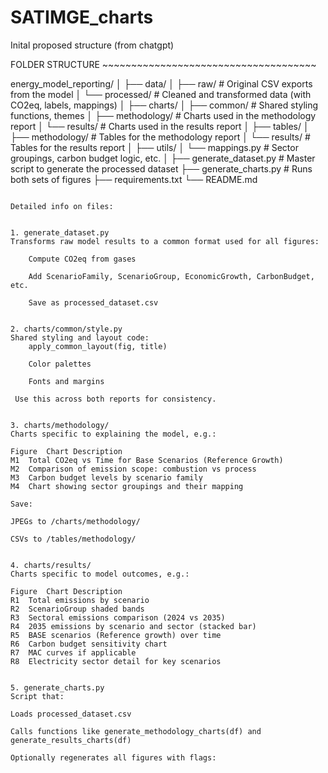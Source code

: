 # SATIMGE_charts

Inital proposed structure (from chatgpt)

FOLDER STRUCTURE ~~~~~~~~~~~~~~~~~~~~~~~~~~~~~~~~~~~~~

energy_model_reporting/
│
├── data/
│   ├── raw/                      # Original CSV exports from the model
│   └── processed/               # Cleaned and transformed data (with CO2eq, labels, mappings)
│
├── charts/
│   ├── common/                  # Shared styling functions, themes
│   ├── methodology/            # Charts used in the methodology report
│   └── results/                # Charts used in the results report
│
├── tables/
│   ├── methodology/            # Tables for the methodology report
│   └── results/                # Tables for the results report
│
├── utils/
│   └── mappings.py             # Sector groupings, carbon budget logic, etc.
│
├── generate_dataset.py         # Master script to generate the processed dataset
├── generate_charts.py          # Runs both sets of figures
├── requirements.txt
└── README.md


~~~~~~~~~~~~~~~~~~~~~~~~~~~~~~~~~~~~~

Detailed info on files:


1. generate_dataset.py
Transforms raw model results to a common format used for all figures:

    Compute CO2eq from gases

    Add ScenarioFamily, ScenarioGroup, EconomicGrowth, CarbonBudget, etc.

    Save as processed_dataset.csv


2. charts/common/style.py
Shared styling and layout code:
    apply_common_layout(fig, title)

    Color palettes

    Fonts and margins

 Use this across both reports for consistency.


3. charts/methodology/
Charts specific to explaining the model, e.g.:

Figure	Chart Description
M1	Total CO2eq vs Time for Base Scenarios (Reference Growth)
M2	Comparison of emission scope: combustion vs process
M3	Carbon budget levels by scenario family
M4	Chart showing sector groupings and their mapping

Save:

JPEGs to /charts/methodology/

CSVs to /tables/methodology/


4. charts/results/
Charts specific to model outcomes, e.g.:

Figure	Chart Description
R1	Total emissions by scenario
R2	ScenarioGroup shaded bands
R3	Sectoral emissions comparison (2024 vs 2035)
R4	2035 emissions by scenario and sector (stacked bar)
R5	BASE scenarios (Reference growth) over time
R6	Carbon budget sensitivity chart
R7	MAC curves if applicable
R8	Electricity sector detail for key scenarios


5. generate_charts.py
Script that:

Loads processed_dataset.csv

Calls functions like generate_methodology_charts(df) and generate_results_charts(df)

Optionally regenerates all figures with flags: